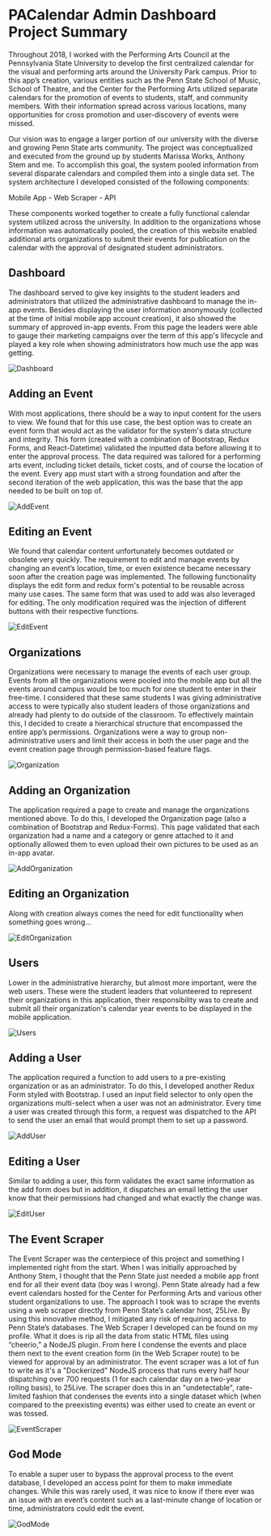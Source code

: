 # PACalendar Admin Dashboard Project Summary

Throughout 2018, I worked with the Performing Arts Council at the Pennsylvania State University to develop the first centralized calendar for the visual and performing arts around the University Park campus. Prior to this app’s creation, various entities such as the Penn State School of Music, School of Theatre, and the Center for the Performing Arts utilized separate calendars for the promotion of events to students, staff, and community members. With their information spread across various locations, many opportunities for cross promotion and user-discovery of events were missed. 

Our vision was to engage a larger portion of our university with the diverse and growing Penn State arts community. The project was conceptualized and executed from the ground up by students Marissa Works, Anthony Stem and me.
To accomplish this goal, the system pooled information from several disparate calendars and compiled them into a single data set. The system architecture I developed consisted of the following components:

Mobile App - Web Scraper - API

These components worked together to create a fully functional calendar system utilized across the university. In addition to the organizations whose information was automatically pooled, the creation of this website enabled additional arts organizations to submit their events for publication on the calendar with the approval of designated student administrators.


## Dashboard

The dashboard served to give key insights to the student leaders and administrators that utilized the administrative dashboard to manage the in-app events. Besides displaying the user information anonymously (collected at the time of initial mobile app account creation), it also showed the summary of approved in-app events. From this page the leaders were able to gauge their marketing campaigns over the term of this app's lifecycle and played a key role when showing administrators how much use the app was getting.

![Dashboard](images/Dashboard.png)

## Adding an Event

With most applications, there should be a way to input content for the users to view. We found that for this use case, the best option was to create an event form that would act as the validator for the system's data structure and integrity. This form (created with a combination of Bootstrap, Redux Forms, and React-Datetime) validated the inputted data before allowing it to enter the approval process. The data required was tailored for a performing arts event, including ticket details, ticket costs, and of course the location of the event. Every app must start with a strong foundation and after the second iteration of the web application, this was the base that the app needed to be built on top of. 

![AddEvent](images/AddEvent.png)

## Editing an Event

We found that calendar content unfortunately becomes outdated or obsolete very quickly. The requirement to edit and manage events by changing an event’s location, time, or even existence became necessary soon after the creation page was implemented. The following functionality displays the edit form and redux form's potential to be reusable across many use cases. The same form that was used to add was also leveraged for editing. The only modification required was the injection of different buttons with their respective functions.

![EditEvent](images/EditEvent.png)

## Organizations

Organizations were necessary to manage the events of each user group. Events from all the organizations were pooled into the mobile app but all the events around campus would be too much for one student to enter in their free-time. I considered that these same students I was giving administrative access to were typically also student leaders of those organizations and already had plenty to do outside of the classroom. To effectively maintain this, I decided to create a hierarchical structure that encompassed the entire app’s permissions. Organizations were a way to group non-administrative users and limit their access in both the user page and the event creation page through permission-based feature flags.

![Organization](images/Organization.png)

## Adding an Organization

The application required a page to create and manage the organizations mentioned above. To do this, I developed the Organization page (also a combination of Bootstrap and Redux-Forms). This page validated that each organization had a name and a category or genre attached to it and optionally allowed them to even upload their own pictures to be used as an in-app avatar.

![AddOrganization](images/AddOrganization.png)

## Editing an Organization

Along with creation always comes the need for edit functionality when something goes wrong...

![EditOrganization](images/EditOrganization.png)

## Users

Lower in the administrative hierarchy, but almost more important, were the web users. These were the student leaders that volunteered to represent their organizations in this application, their responsibility was to create and submit all their organization's calendar year events to be displayed in the mobile application.

![Users](images/Users.png)

## Adding a User

The application required a function to add users to a pre-existing organization or as an administrator. To do this, I developed another Redux Form styled with Bootstrap. I used an input field selector to only open the organizations multi-select when a user was not an administrator. Every time a user was created through this form, a request was dispatched to the API to send the user an email that would prompt them to set up a password.

![AddUser](images/AddUser.png)

## Editing a User

Similar to adding a user, this form validates the exact same information as the add form does but in addition, it dispatches an email letting the user know that their permissions had changed and what exactly the change was.

![EditUser](images/EditUser.png)

## The Event Scraper

The Event Scraper was the centerpiece of this project and something I implemented right from the start. When I was initially approached by Anthony Stem, I thought that the Penn State just needed a mobile app front end for all their event data (boy was I wrong). Penn State already had a few event calendars hosted for the Center for Performing Arts and various other student organizations to use. The approach I took was to scrape the events using a web scraper directly from Penn State’s calendar host, 25Live. By using this innovative method, I mitigated any risk of requiring access to Penn State’s databases. The Web Scraper I developed can be found on my profile. What it does is rip all the data from static HTML files using “cheerio,” a NodeJS plugin. From here I condense the events and place them next to the event creation form (in the Web Scraper route) to be viewed for approval by an administrator. The event scraper was a lot of fun to write as it's a "Dockerized" NodeJS process that runs every half hour dispatching over 700 requests (1 for each calendar day on a two-year rolling basis), to 25Live. The scraper does this in an "undetectable", rate-limited fashion that condenses the events into a single dataset which (when compared to the preexisting events) was either used to create an event or was tossed.

![EventScraper](images/EventScraper.png)

## God Mode

To enable a super user to bypass the approval process to the event database, I developed an access point for them to make immediate changes. While this was rarely used, it was nice to know if there ever was an issue with an event’s content such as a last-minute change of location or time, administrators could edit the event. 

![GodMode](images/GodMode.png)
